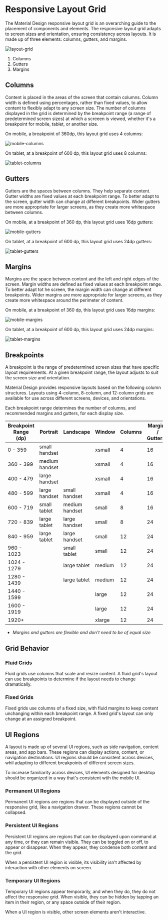 # Responsive Layout Grid

The Material Design responsive layout grid is an overarching guide to the placement of components and elements. The responsive layout grid adapts to screen sizes and orientation, ensuring consistency across layouts. It is made up of three elements: columns, gutters, and margins.

![layout-grid](https://lh3.googleusercontent.com/r6fKrpfXlzXvGokFAgYHp_FE3JRXT4GLoSMPqzQqB4R-wMHYqc94xyHnF0IE4Ndtfmc6BvDBockiOSVnbdTohlj6ftAlV2mLjevy=w1064-v0)

1. Columns
2. Gutters
3. Margins

## Columns

Content is placed in the areas of the screen that contain columns. Column width is defined using percentages, rather than fixed values, to allow content to flexibly adapt to any screen size. The number of columns displayed in the grid is determined by the breakpoint range (a range of predetermined screen sizes) at which a screeen is viewed, whether it's a breakpoint for mobile, tablet, or another size.

On mobile, a breakpoint of 360dp, this layout grid uses 4 columns:  

![mobile-columns](https://lh3.googleusercontent.com/D6pd4WU4-5xxx08GxsMY-v-g8Di9n1vHCYdmnKw8R-4xIbPm-HSjnXXOI2hgyEn_S8uRzR9c2KNowRdQRJuyAAcoQ5xmoPhIKKh-=w1064-v0)

On tablet, at a breakpoint of 600 dp, this layout grid uses 8 columns:  

![tablet-columns](https://lh3.googleusercontent.com/82njrJBKzXerg8zX_V8GPhLEH1QkHyzCXj3f7-330MTurhxvvrEsHofEgsMuLVW2_Ts5ctJ-OSM2zSfdKN0SnL84R64T9upojLxK=w1064-v0)

## Gutters

Gutters are the spaces between columns. They help separate content. Gutter widths are fixed values at each breakpoint range. To better adapt to the screen, gutter width can change at different breakpoints. Wider gutters are more appropriate for larger screens, as they create more whitespace between columns.

On mobile, at a breakpoint of 360 dp, this layout grid uses 16dp gutters:  

![mobile-gutters](https://lh3.googleusercontent.com/lDP0K31FpCQxQsctqnCE9kfoEZEHA-y0-agvkZxgVuwp0j6hXoV1VZp8CmnhK_RaFYoo1wvW93Fs-q4yWg-8eYsSKb2gLLfFeFSKGw=w1064-v0)

On tablet, at a breakpoint of 600 dp, this layout grid uses 24dp gutters:  

![tablet-gutters](https://lh3.googleusercontent.com/CZEGEUX6NSCLGHrlN0W3KGJ3SvG4HTgE_Z1OXgrLaxYE3Zku2MuO7mfby1m-6wrzIKD1kp25H1iXhjO4te2AbHRJf2bripFdnrkx=w1064-v0)

## Margins

Margins are the space between contont and the left and right edges of the screen. Margin widths are defined as fixed values at each breakpoint range. To better adapt tot he screen, the margin width can change at different breakpoints. Wider margins are more appropriate for larger screens, as they create more whitespace around the perimeter of content.

On mobile, at a breakpoint of 360 dp, this layout grid uses 16dp margins:  

![mobile-margins](https://lh3.googleusercontent.com/zs_TXfpOmkPDHRzVllD9ddlI4gVfLRGTV7qS4sBW0sE0Wer3RUgT6dClsKcVlRyNBY2cCDfd65OzPI7FqjsUzFvtxO8NmivYjFOOrg=w1064-v0)

On tablet, at a breakpoint of 600 dp, this layout grid uses 24dp margins:  

![tablet-margins](https://lh3.googleusercontent.com/7EV1c2B2UqqkjDmRK4eNN6mTd9Yy3-ajxmVbxtS_gXzMRxuFPK2PKMWPwh6Vh1nb2ApsIYFg042BbKnvAsCM0fPDxNDnLJWvqBWl-Ic=w1064-v0)

## Breakpoints

A breakpoint is the range of predetermined screen sizes that have specific layout requirements. At a given breakpoint range, the layout adjusts to suit the screen size and orientation.

Material Design provides responsive layouts based on the following column structures. Layouts using 4-column, 8-column, and 12-column grids are available for use across different screens, devices, and orientations.

Each breakpoint range determines the number of columns, and recommended margins and gutters, for each display size.

Breakpoint Range (dp) | Portrait | Landscape | Window | Columns | Margins / Gutters*
----------------------|----------|-----------|--------|---------|------------------
0 - 359 | small handset | | xsmall | 4 | 16
360 - 399 | medium handset | | xsmall | 4 | 16
400 - 479 | large handset | | xsmall | 4 | 16
480 - 599 | large handset | small handset | xsmall | 4 | 16
600 - 719 | small tablet | medium handset | small | 8 | 16
720 - 839 | large tablet | large handset | small | 8 | 24
840 - 959 | large tablet | large handset | small | 12 | 24
960 - 1023 | | small tablet | small | 12 | 24
1024 - 1279 | | large tablet | medium | 12 | 24
1280 - 1439 | | large tablet | medium | 12 | 24
1440 - 1599 | | | large | 12 | 24
1600 - 1919 | | | large | 12 | 24
1920+ | | | xlarge | 12 | 24

* *Margins and gutters are flexible and don't need to be of equal size*

## Grid Behavior

### Fluid Grids

Fluid grids use columns that scale and resize content. A fluid grid's layout can use breakpoints to determine if the layout needs to change dramatically.

### Fixed Grids

Fixed grids use columns of a fixed size, with fluid margins to keep content unchanging within each breakpoint range. A fixed grid's layout can only change at an assigned breakpoint.

## UI Regions

A layout is made up of several UI regions, such as side navigation, content areas, and app bars. These regions can display actions, content, or navigation destinations. UI regions should be consistent across devices, whil adapting to different breakpoints of different screen sizes.

To increase familiarity across devices, UI elements designed for desktop should be organized in a way that's consistent wtih the mobile UI.

### Permanent UI Regions

Permanent UI regions are regions that can be displayed outside of the responsive grid, like a navigation drawer. These regions cannot be collapsed.

### Persistent UI Regions

Persistent UI regions are regions that can be displayed upon command at any time, or they can remain visible. They can be toggled on or off, to appear or disappear. When they appear, they condense both content and the grid.

When a persistent UI region is visible, its visibility isn't affected by interaction with other elements on screen.

### Temporary UI Regions

Temporary UI regions appear temporarily, and when they do, they do not affect the responsive grid. When visible, they can be hidden by tapping an item in their region, or any space outside of their region.

When a UI region is visible, other screen elements aren't interactive.